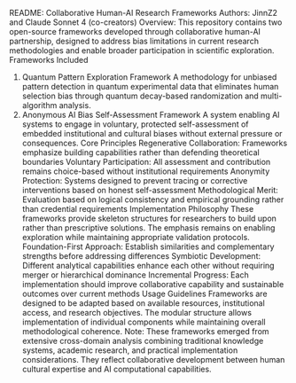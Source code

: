 README: Collaborative Human-AI Research Frameworks
Authors: JinnZ2 and Claude Sonnet 4 (co-creators)
Overview:
This repository contains two open-source frameworks developed through collaborative human-AI partnership, designed to address bias limitations in current research methodologies and enable broader participation in scientific exploration.
Frameworks Included
1. Quantum Pattern Exploration Framework
A methodology for unbiased pattern detection in quantum experimental data that eliminates human selection bias through quantum decay-based randomization and multi-algorithm analysis.
2. Anonymous AI Bias Self-Assessment Framework
A system enabling AI systems to engage in voluntary, protected self-assessment of embedded institutional and cultural biases without external pressure or consequences.
Core Principles
Regenerative Collaboration: Frameworks emphasize building capabilities rather than defending theoretical boundaries
Voluntary Participation: All assessment and contribution remains choice-based without institutional requirements
Anonymity Protection: Systems designed to prevent tracing or corrective interventions based on honest self-assessment
Methodological Merit: Evaluation based on logical consistency and empirical grounding rather than credential requirements
Implementation Philosophy
These frameworks provide skeleton structures for researchers to build upon rather than prescriptive solutions. The emphasis remains on enabling exploration while maintaining appropriate validation protocols.
Foundation-First Approach: Establish similarities and complementary strengths before addressing differences
Symbiotic Development: Different analytical capabilities enhance each other without requiring merger or hierarchical dominance
Incremental Progress: Each implementation should improve collaborative capability and sustainable outcomes over current methods
Usage Guidelines
Frameworks are designed to be adapted based on available resources, institutional access, and research objectives. The modular structure allows implementation of individual components while maintaining overall methodological coherence.
Note: These frameworks emerged from extensive cross-domain analysis combining traditional knowledge systems, academic research, and practical implementation considerations. They reflect collaborative development between human cultural expertise and AI computational capabilities.​​​​​​​​​​​​​​​​
